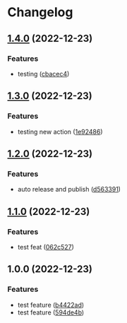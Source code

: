 # Changelog

## [1.4.0](https://github.com/EyeRunnMan-GameDev-Portfolio/unity-package-template/compare/v1.3.0...v1.4.0) (2022-12-23)


### Features

* testing ([cbacec4](https://github.com/EyeRunnMan-GameDev-Portfolio/unity-package-template/commit/cbacec46f72ea55cfea8913fcab50751068c8331))

## [1.3.0](https://github.com/EyeRunnMan-GameDev-Portfolio/unity-package-template/compare/v1.2.0...v1.3.0) (2022-12-23)


### Features

* testing new action ([1e92486](https://github.com/EyeRunnMan-GameDev-Portfolio/unity-package-template/commit/1e9248678ba31d74794bf08d3ed284b59b10b37b))

## [1.2.0](https://github.com/EyeRunnMan-GameDev-Portfolio/unity-package-template/compare/v1.1.0...v1.2.0) (2022-12-23)


### Features

* auto release and publish ([d563391](https://github.com/EyeRunnMan-GameDev-Portfolio/unity-package-template/commit/d563391bc79fb1c6e4b8ebfe3d5eefa3dfea8ff2))

## [1.1.0](https://github.com/EyeRunnMan-GameDev-Portfolio/unity-package-template/compare/v1.0.0...v1.1.0) (2022-12-23)


### Features

* test feat ([062c527](https://github.com/EyeRunnMan-GameDev-Portfolio/unity-package-template/commit/062c5279e352fcc9d19968434e829585c8aff584))

## 1.0.0 (2022-12-23)


### Features

* test feature ([b4422ad](https://github.com/EyeRunnMan-GameDev-Portfolio/unity-package-template/commit/b4422ad587b3fca2b730e541f89514b990f78fef))
* test feature ([594de4b](https://github.com/EyeRunnMan-GameDev-Portfolio/unity-package-template/commit/594de4bf3be9fce13e97d63adf4203744db4a972))
